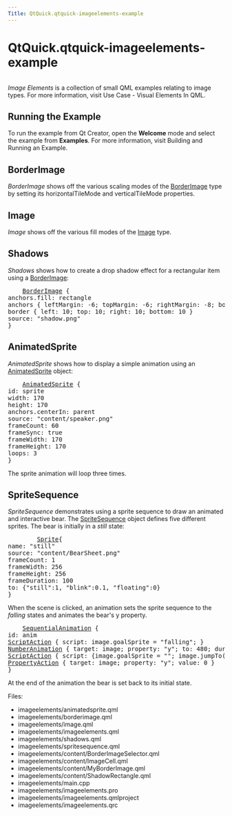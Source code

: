 ```yaml
---
Title: QtQuick.qtquick-imageelements-example
---
```


# QtQuick.qtquick-imageelements-example

<span class="subtitle"></span>
<!-- $$$imageelements-description -->
<p class="centerAlign"><img src="https://developer.ubuntu.com/static/devportal_uploaded/d67e9217-a197-44df-aa0a-ccb2e8351a00-../qtquick-imageelements-example/images/qml-imageelements-example.png" alt="" /></p><p><i>Image Elements</i> is a collection of small QML examples relating to image types. For more information, visit Use Case - Visual Elements In QML.</p>
<h2 id="running-the-example">Running the Example</h2>
<p>To run the example from Qt Creator, open the <b>Welcome</b> mode and select the example from <b>Examples</b>. For more information, visit Building and Running an Example.</p>
<h2 id="borderimage">BorderImage</h2>
<p><i>BorderImage</i> shows off the various scaling modes of the <a href="https://developer.ubuntu.comapps/qml/sdk-15.04.5/QtQuick.imageelements/#borderimage">BorderImage</a> type by setting its horizontalTileMode and verticalTileMode properties.</p>
<h2 id="image">Image</h2>
<p><i>Image</i> shows off the various fill modes of the <a href="https://developer.ubuntu.comapps/qml/sdk-15.04.5/QtQuick.imageelements/#image">Image</a> type.</p>
<h2 id="shadows">Shadows</h2>
<p><i>Shadows</i> shows how to create a drop shadow effect for a rectangular item using a <a href="https://developer.ubuntu.comapps/qml/sdk-15.04.5/QtQuick.imageelements/#borderimage">BorderImage</a>:</p>
<pre class="qml">    <span class="type"><a href="QtQuick.BorderImage.md">BorderImage</a></span> {
<span class="name">anchors</span>.fill: <span class="name">rectangle</span>
<span class="type">anchors</span> { <span class="name">leftMargin</span>: -<span class="number">6</span>; <span class="name">topMargin</span>: -<span class="number">6</span>; <span class="name">rightMargin</span>: -<span class="number">8</span>; <span class="name">bottomMargin</span>: -<span class="number">8</span> }
<span class="type">border</span> { <span class="name">left</span>: <span class="number">10</span>; <span class="name">top</span>: <span class="number">10</span>; <span class="name">right</span>: <span class="number">10</span>; <span class="name">bottom</span>: <span class="number">10</span> }
<span class="name">source</span>: <span class="string">&quot;shadow.png&quot;</span>
}</pre>
<h2 id="animatedsprite">AnimatedSprite</h2>
<p><i>AnimatedSprite</i> shows how to display a simple animation using an <a href="QtQuick.qtquick-effects-sprites.md#animatedsprite">AnimatedSprite</a> object:</p>
<pre class="qml">    <span class="type"><a href="QtQuick.AnimatedSprite.md">AnimatedSprite</a></span> {
<span class="name">id</span>: <span class="name">sprite</span>
<span class="name">width</span>: <span class="number">170</span>
<span class="name">height</span>: <span class="number">170</span>
<span class="name">anchors</span>.centerIn: <span class="name">parent</span>
<span class="name">source</span>: <span class="string">&quot;content/speaker.png&quot;</span>
<span class="name">frameCount</span>: <span class="number">60</span>
<span class="name">frameSync</span>: <span class="number">true</span>
<span class="name">frameWidth</span>: <span class="number">170</span>
<span class="name">frameHeight</span>: <span class="number">170</span>
<span class="name">loops</span>: <span class="number">3</span>
}</pre>
<p>The sprite animation will loop three times.</p>
<h2 id="spritesequence">SpriteSequence</h2>
<p><i>SpriteSequence</i> demonstrates using a sprite sequence to draw an animated and interactive bear. The <a href="https://developer.ubuntu.comapps/qml/sdk-15.04.5/QtQuick.imageelements/#spritesequence">SpriteSequence</a> object defines five different sprites. The bear is initially in a <i>still</i> state:</p>
<pre class="qml">        <span class="type"><a href="QtQuick.Sprite.md">Sprite</a></span>{
<span class="name">name</span>: <span class="string">&quot;still&quot;</span>
<span class="name">source</span>: <span class="string">&quot;content/BearSheet.png&quot;</span>
<span class="name">frameCount</span>: <span class="number">1</span>
<span class="name">frameWidth</span>: <span class="number">256</span>
<span class="name">frameHeight</span>: <span class="number">256</span>
<span class="name">frameDuration</span>: <span class="number">100</span>
<span class="name">to</span>: {&quot;still&quot;:<span class="number">1</span>, &quot;blink&quot;:<span class="number">0.1</span>, &quot;floating&quot;:<span class="number">0</span>}
}</pre>
<p>When the scene is clicked, an animation sets the sprite sequence to the <i>falling</i> states and animates the bear's y property.</p>
<pre class="qml">    <span class="type"><a href="QtQuick.SequentialAnimation.md">SequentialAnimation</a></span> {
<span class="name">id</span>: <span class="name">anim</span>
<span class="type"><a href="QtQuick.ScriptAction.md">ScriptAction</a></span> { <span class="name">script</span>: <span class="name">image</span>.<span class="name">goalSprite</span> <span class="operator">=</span> <span class="string">&quot;falling&quot;</span>; }
<span class="type"><a href="QtQuick.NumberAnimation.md">NumberAnimation</a></span> { <span class="name">target</span>: <span class="name">image</span>; <span class="name">property</span>: <span class="string">&quot;y&quot;</span>; <span class="name">to</span>: <span class="number">480</span>; <span class="name">duration</span>: <span class="number">12000</span>; }
<span class="type"><a href="QtQuick.ScriptAction.md">ScriptAction</a></span> { <span class="name">script</span>: {<span class="name">image</span>.<span class="name">goalSprite</span> <span class="operator">=</span> <span class="string">&quot;&quot;</span>; <span class="name">image</span>.<span class="name">jumpTo</span>(<span class="string">&quot;still&quot;</span>);} }
<span class="type"><a href="QtQuick.PropertyAction.md">PropertyAction</a></span> { <span class="name">target</span>: <span class="name">image</span>; <span class="name">property</span>: <span class="string">&quot;y&quot;</span>; <span class="name">value</span>: <span class="number">0</span> }
}</pre>
<p>At the end of the animation the bear is set back to its initial state.</p>
<p>Files:</p>
<ul>
<li>imageelements/animatedsprite.qml</li>
<li>imageelements/borderimage.qml</li>
<li>imageelements/image.qml</li>
<li>imageelements/imageelements.qml</li>
<li>imageelements/shadows.qml</li>
<li>imageelements/spritesequence.qml</li>
<li>imageelements/content/BorderImageSelector.qml</li>
<li>imageelements/content/ImageCell.qml</li>
<li>imageelements/content/MyBorderImage.qml</li>
<li>imageelements/content/ShadowRectangle.qml</li>
<li>imageelements/main.cpp</li>
<li>imageelements/imageelements.pro</li>
<li>imageelements/imageelements.qmlproject</li>
<li>imageelements/imageelements.qrc</li>
</ul>
<!-- @@@imageelements -->
